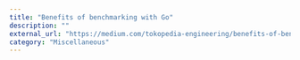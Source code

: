 ```yaml
---
title: "Benefits of benchmarking with Go"
description: ""
external_url: "https://medium.com/tokopedia-engineering/benefits-of-benchmarking-with-go-f8bfa177f7fa"
category: "Miscellaneous"
---
```


